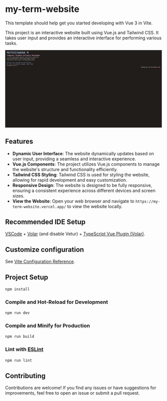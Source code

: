 # my-term-website

This template should help get you started developing with Vue 3 in Vite.

This project is an interactive website built using Vue.js and Tailwind CSS. It takes user input and provides an interactive interface for performing various tasks.

![terminal](image/term.png)

## Features

- **Dynamic User Interface**: The website dynamically updates based on user input, providing a seamless and interactive experience.
- **Vue.js Components**: The project utilizes Vue.js components to manage the website's structure and functionality efficiently.
- **Tailwind CSS Styling**: Tailwind CSS is used for styling the website, allowing for rapid development and easy customization.
- **Responsive Design**: The website is designed to be fully responsive, ensuring a consistent experience across different devices and screen sizes.
- **View the Website**: Open your web browser and navigate to `https://my-term-website.vercel.app/` to view the website locally.

## Recommended IDE Setup

[VSCode](https://code.visualstudio.com/) + [Volar](https://marketplace.visualstudio.com/items?itemName=Vue.volar) (and disable Vetur) + [TypeScript Vue Plugin (Volar)](https://marketplace.visualstudio.com/items?itemName=Vue.vscode-typescript-vue-plugin).

## Customize configuration

See [Vite Configuration Reference](https://vitejs.dev/config/).

## Project Setup

```sh
npm install
```

### Compile and Hot-Reload for Development

```sh
npm run dev
```

### Compile and Minify for Production

```sh
npm run build
```

### Lint with [ESLint](https://eslint.org/)

```sh
npm run lint
```

## Contributing

Contributions are welcome! If you find any issues or have suggestions for improvements, feel free to open an issue or submit a pull request.


